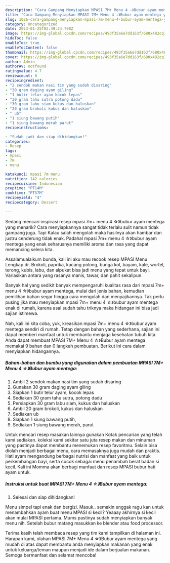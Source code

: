 ```yaml
---
description: "Cara Gampang Menyiapkan MPASI 7M+ Menu 4 ☆》Bubur ayam mentega yang Enak, Buat Buka Puasa Enak"
title: "Cara Gampang Menyiapkan MPASI 7M+ Menu 4 ☆》Bubur ayam mentega yang Enak, Buat Buka Puasa Enak"
slug: 1026-cara-gampang-menyiapkan-mpasi-7m-menu-4-bubur-ayam-mentega-yang-enak-buat-buka-puasa-enak
category: Uncategorized
date: 2023-01-25T02:49:24.798Z
image: https://img-global.cpcdn.com/recipes/493f35a6e7dd163f/680x482cq70/mpasi-7m-menu-4-bubur-ayam-mentega-foto-resep-utama.jpg
hideToc: false
enableToc: true
enableTocContent: false
thumbnail: https://img-global.cpcdn.com/recipes/493f35a6e7dd163f/680x482cq70/mpasi-7m-menu-4-bubur-ayam-mentega-foto-resep-utama.jpg
cover: https://img-global.cpcdn.com/recipes/493f35a6e7dd163f/680x482cq70/mpasi-7m-menu-4-bubur-ayam-mentega-foto-resep-utama.jpg
author: Admin
authorAv: notfound
ratingvalue: 4.7
reviewcount: 8
recipeingredient:
- "2 sendok makan nasi tim yang sudah disaring"
- "30 gram daging ayam giling"
- "1 butir telur ayam kocok lepas"
- "30 gram tahu sutra potong dadu"
- "30 gram labu siam kukus dan haluskan"
- "20 gram brokoli kukus dan haluskan"
- " ub"
- "1 siung bawang putih"
- "1 siung bawang merah parut"
recipeinstructions:

- "Sudah jadi dan siap dihidangkan!"
categories:
- Resep
tags:
- mpasi
- 7m
- menu

katakunci: mpasi 7m menu 
nutrition: 142 calories
recipecuisine: Indonesian
preptime: "PT14M"
cooktime: "PT57M"
recipeyield: "4"
recipecategory: Dessert

---
```



Sedang mencari inspirasi resep mpasi 7m+ menu 4 ☆》bubur ayam mentega yang menarik? Cara menyiapkannya sangat tidak terlalu sulit namun tidak gampang juga. Tapi Kalau salah mengolah maka hasilnya akan hambar dan justru cenderung tidak enak. Padahal mpasi 7m+ menu 4 ☆》bubur ayam mentega yang enak seharusnya memiliki aroma dan rasa yang dapat memancing selera kita.


Assalamualaikum bunda, kali ini aku mau recook resep MPASI Menu Lengkap dr. Brokoli, paprika, kacang polong, bunga kol, bayam, kale, wortel, terong, kubis, labu, dan alpukat bisa jadi menu yang tepat untuk bayi. Variasikan antara yang rasanya manis, tawar, dan pahit sekalipun.

Banyak hal yang sedikit banyak mempengaruhi kualitas rasa dari mpasi 7m+ menu 4 ☆》bubur ayam mentega, mulai dari jenis bahan, kemudian pemilihan bahan segar hingga cara mengolah dan menyajikannya. Tak perlu pusing jika mau menyiapkan mpasi 7m+ menu 4 ☆》bubur ayam mentega enak di rumah, karena asal sudah tahu triknya maka hidangan ini bisa jadi sajian istimewa.


Nah, kali ini kita coba, yuk, kreasikan mpasi 7m+ menu 4 ☆》bubur ayam mentega sendiri di rumah. Tetap dengan bahan yang sederhana, sajian ini dapat memberi manfaat untuk membantu menjaga kesehatan tubuh kita. Anda dapat membuat MPASI 7M+ Menu 4 ☆》Bubur ayam mentega memakai 9 bahan dan 0 langkah pembuatan. Berikut ini cara dalam menyiapkan hidangannya.

<!--inarticleads1-->

##### Bahan-bahan dan bumbu yang digunakan dalam pembuatan MPASI 7M+ Menu 4 ☆》Bubur ayam mentega:

1. Ambil 2 sendok makan nasi tim yang sudah disaring
1. Gunakan 30 gram daging ayam giling
1. Siapkan 1 butir telur ayam, kocok lepas
1. Sediakan 30 gram tahu sutra, potong dadu
1. Persiapkan 30 gram labu siam, kukus dan haluskan
1. Ambil 20 gram brokoli, kukus dan haluskan
1. Sediakan  ub
1. Siapkan 1 siung bawang putih,
1. Sediakan 1 siung bawang merah, parut


Untuk mencari resep masakan lainnya gunakan Kotak pencarian yang telah kami sediakan. koleksi kami sekitar satu juta resep makan dan minuman yang pastinya dapat membantu menemukan resep favoritmu. Selain bisa diolah menjadi berbagai menu, cara memasaknya juga mudah dan praktis. Hati ayam mengandung berbagai nutrisi dan manfaat yang baik untuk perkembangan bayi, serta cocok sebagai menu penambah berat badan si kecil. Kali ini Momma akan berbagi manfaat dan resep MPASI bubur hati ayam untuk. 

<!--inarticleads2-->

##### Instruksi untuk buat MPASI 7M+ Menu 4 ☆》Bubur ayam mentega:


1. Selesai dan siap dihidangkan!

Menu simpel tapi enak dan bergizi. Masuk.. semakin enggak ragu kan untuk menambahkan ayam buat menu MPASI si kecil? Yeaaay akhirnya si kecil akan mulai MPASI pertama. Mums pastinya sudah menyiapkan banyak menu nih. Setelah bubur matang masukkan ke blender atau food processor. 

Terima kasih telah membaca resep yang tim kami tampilkan di halaman ini. Harapan kami, olahan MPASI 7M+ Menu 4 ☆》Bubur ayam mentega yang mudah di atas dapat membantu anda menyiapkan makanan yang enak untuk keluarga/teman maupun menjadi ide dalam berjualan makanan. Semoga bermanfaat dan selamat mencoba!
